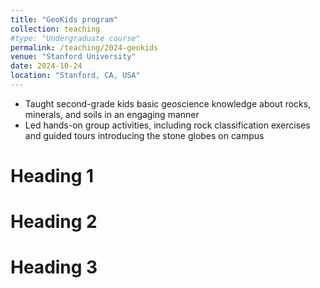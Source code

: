```yaml
---
title: "GeoKids program"
collection: teaching
#type: "Undergraduate course"
permalink: /teaching/2024-geokids
venue: "Stanford University"
date: 2024-10-24
location: "Stanford, CA, USA"
---
```


* Taught second-grade kids basic geoscience knowledge about rocks, minerals, and soils in an engaging manner
* Led hands-on group activities, including rock classification exercises and guided tours introducing the stone globes on campus

Heading 1
======

Heading 2
======

Heading 3
======
